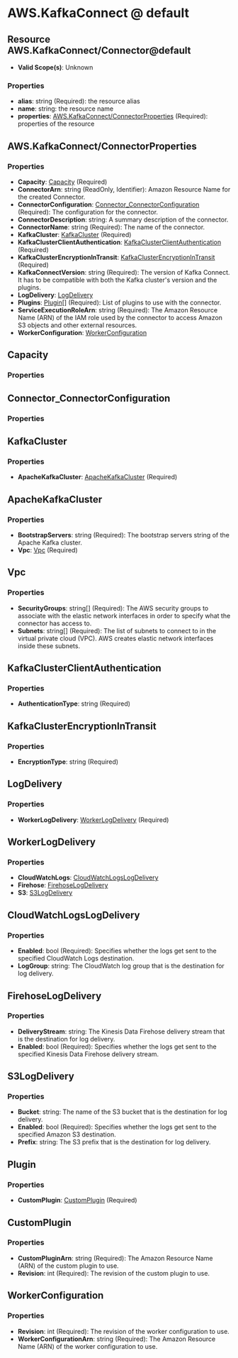 # AWS.KafkaConnect @ default

## Resource AWS.KafkaConnect/Connector@default
* **Valid Scope(s)**: Unknown
### Properties
* **alias**: string (Required): the resource alias
* **name**: string: the resource name
* **properties**: [AWS.KafkaConnect/ConnectorProperties](#awskafkaconnectconnectorproperties) (Required): properties of the resource

## AWS.KafkaConnect/ConnectorProperties
### Properties
* **Capacity**: [Capacity](#capacity) (Required)
* **ConnectorArn**: string (ReadOnly, Identifier): Amazon Resource Name for the created Connector.
* **ConnectorConfiguration**: [Connector_ConnectorConfiguration](#connectorconnectorconfiguration) (Required): The configuration for the connector.
* **ConnectorDescription**: string: A summary description of the connector.
* **ConnectorName**: string (Required): The name of the connector.
* **KafkaCluster**: [KafkaCluster](#kafkacluster) (Required)
* **KafkaClusterClientAuthentication**: [KafkaClusterClientAuthentication](#kafkaclusterclientauthentication) (Required)
* **KafkaClusterEncryptionInTransit**: [KafkaClusterEncryptionInTransit](#kafkaclusterencryptionintransit) (Required)
* **KafkaConnectVersion**: string (Required): The version of Kafka Connect. It has to be compatible with both the Kafka cluster's version and the plugins.
* **LogDelivery**: [LogDelivery](#logdelivery)
* **Plugins**: [Plugin](#plugin)[] (Required): List of plugins to use with the connector.
* **ServiceExecutionRoleArn**: string (Required): The Amazon Resource Name (ARN) of the IAM role used by the connector to access Amazon S3 objects and other external resources.
* **WorkerConfiguration**: [WorkerConfiguration](#workerconfiguration)

## Capacity
### Properties

## Connector_ConnectorConfiguration
### Properties

## KafkaCluster
### Properties
* **ApacheKafkaCluster**: [ApacheKafkaCluster](#apachekafkacluster) (Required)

## ApacheKafkaCluster
### Properties
* **BootstrapServers**: string (Required): The bootstrap servers string of the Apache Kafka cluster.
* **Vpc**: [Vpc](#vpc) (Required)

## Vpc
### Properties
* **SecurityGroups**: string[] (Required): The AWS security groups to associate with the elastic network interfaces in order to specify what the connector has access to.
* **Subnets**: string[] (Required): The list of subnets to connect to in the virtual private cloud (VPC). AWS creates elastic network interfaces inside these subnets.

## KafkaClusterClientAuthentication
### Properties
* **AuthenticationType**: string (Required)

## KafkaClusterEncryptionInTransit
### Properties
* **EncryptionType**: string (Required)

## LogDelivery
### Properties
* **WorkerLogDelivery**: [WorkerLogDelivery](#workerlogdelivery) (Required)

## WorkerLogDelivery
### Properties
* **CloudWatchLogs**: [CloudWatchLogsLogDelivery](#cloudwatchlogslogdelivery)
* **Firehose**: [FirehoseLogDelivery](#firehoselogdelivery)
* **S3**: [S3LogDelivery](#s3logdelivery)

## CloudWatchLogsLogDelivery
### Properties
* **Enabled**: bool (Required): Specifies whether the logs get sent to the specified CloudWatch Logs destination.
* **LogGroup**: string: The CloudWatch log group that is the destination for log delivery.

## FirehoseLogDelivery
### Properties
* **DeliveryStream**: string: The Kinesis Data Firehose delivery stream that is the destination for log delivery.
* **Enabled**: bool (Required): Specifies whether the logs get sent to the specified Kinesis Data Firehose delivery stream.

## S3LogDelivery
### Properties
* **Bucket**: string: The name of the S3 bucket that is the destination for log delivery.
* **Enabled**: bool (Required): Specifies whether the logs get sent to the specified Amazon S3 destination.
* **Prefix**: string: The S3 prefix that is the destination for log delivery.

## Plugin
### Properties
* **CustomPlugin**: [CustomPlugin](#customplugin) (Required)

## CustomPlugin
### Properties
* **CustomPluginArn**: string (Required): The Amazon Resource Name (ARN) of the custom plugin to use.
* **Revision**: int (Required): The revision of the custom plugin to use.

## WorkerConfiguration
### Properties
* **Revision**: int (Required): The revision of the worker configuration to use.
* **WorkerConfigurationArn**: string (Required): The Amazon Resource Name (ARN) of the worker configuration to use.

